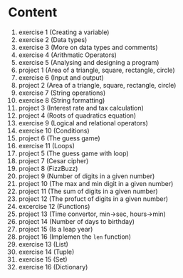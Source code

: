 # Content
1. exercise 1 (Creating a variable)
1. exercise 2 (Data types)
1. exercise 3 (More on data types and comments)
1. exercise 4 (Arithmatic Operators)
1. exercise 5 (Analysing and designing a program)
1. project 1 (Area of a triangle, square, rectangle, circle)
1. exercise 6 (Input and output)
1. project 2 (Area of a triangle, square, rectangle, circle)
1. exercise 7 (String operations)
1. exercise 8 (String formatting)
1. project 3 (Interest rate and tax calculation)
1. project 4 (Roots of quadratics equation)
1. exercise 9 (Logical and relational operators)
1. exercise 10 (Conditions)
1. project 6 (The guess game)
1. exercise 11 (Loops)
1. project 5 (The guess game with loop)
1. project 7 (Cesar cipher)
1. project 8 (FizzBuzz)
1. project 9 (Number of digits in a given number)
1. project 10 (The max and min digit in a given number)
1. project 11 (The sum of digits in a given number)
1. project 12 (The profuct of digits in a given number)
1. excercise 12 (Functions)
1. project 13 (Time convertor, min->sec, hours->min)
1. project 14 (Number of days to birthday)
1. project 15 (Is a leap year)
1. project 16 (Implemen the `len` function)
1. exercise 13 (List)
1. exercise 14 (Tuple)
1. exercise 15 (Set)
1. exercise 16 (Dictionary)
